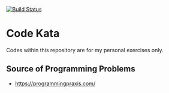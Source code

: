 [![Build Status](https://travis-ci.org/jancyril/code-kata.svg?branch=master)](https://travis-ci.org/jancyril/code-kata)

# Code Kata

Codes within this repository are for my personal exercises only.

## Source of Programming Problems
 - https://programmingpraxis.com/
